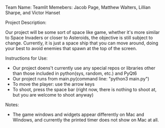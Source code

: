Team Name: Teamlit
Memebers: Jacob Page, Matthew Walters, Lillian Sharpe, and Victor Hanset

Project Description:

  Our project will be some sort of space like game, whether it's more similar to Space Invaders or closer to Asteroids, the objective is still subject to change. Currently, it is just a space ship that you can move around, doing your best to avoid enemies that spawn at the top of the screen. 

Instructions for Use:

* Our project doens't currently use any special repos or libraries other than those included in python(sys, random, etc.) and PyQt6
* Our project runs from main.py(command line: "python3 main.py")
* To move the player: use the arrow keys
* To shoot, press the space bar (right now, there is nothing to shoot at, but you are welcome to shoot anyway)

Notes:

* The game windows and widgets appear differently on Mac and Windows, and currently the printed timer does not show on Mac at all.
